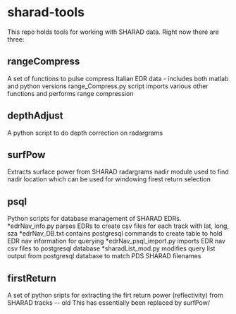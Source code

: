 # sharad-tools #

This repo holds tools for working with SHARAD data. Right now there are three:
 
 ## rangeCompress
 A set of functions to pulse compress Italian EDR data - includes both matlab and python versions
 range_Compress.py script imports various other functions and performs range compression
 
 ## depthAdjust
 A python script to do depth correction on radargrams
 
 ## surfPow
 Extracts surface power from SHARAD radargrams
 nadir module used to find nadir location which can be used for windowing firest return selection
 
 ## psql
 Python scripts for database management of SHARAD EDRs. 
 *edrNav_info.py parses EDRs to create csv files for each track with lat, long, sza
 *edrNav_DB.txt contains postgresql commands to create table to hold EDR nav information for querying
 *edrNav_psql_import.py imports EDR nav csv files to postgresql database
 *sharadList_mod.py modifies query list output from postgresql database to match PDS SHARAD filenames
 
 ## firstReturn
 A set of python sripts for extracting the firt return power (reflectivity) from SHARAD tracks -- old
 This has essentially been replaced by surfPow/
